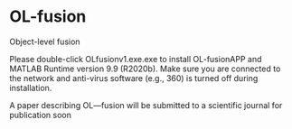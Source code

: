 # OL-fusion
Object-level fusion

Please double-click OLfusionv1.exe.exe to install OL-fusionAPP and MATLAB Runtime version 9.9 (R2020b). 
Make sure you are connected to the network and anti-virus software (e.g., 360) is turned off during installation.

A paper describing OL—fusion will be submitted to a scientific journal for publication soon
